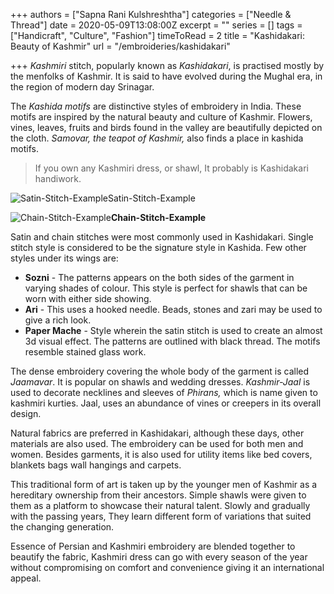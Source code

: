 +++
authors = ["Sapna Rani Kulshreshtha"]
categories = ["Needle & Thread"]
date = 2020-05-09T13:08:00Z
excerpt = ""
series = []
tags = ["Handicraft", "Culture", "Fashion"]
timeToRead = 2
title = "Kashidakari: Beauty of Kashmir"
url = "/embroideries/kashidakari"

+++
_Kashmiri_ stitch, popularly known as _Kashidakari_, is practised mostly by the menfolks of Kashmir. It is said to have evolved during the Mughal era, in the region of modern day Srinagar.

The _Kashida motifs_ are distinctive styles of embroidery in India. These motifs are inspired by the natural beauty and culture of Kashmir. Flowers, vines, leaves, fruits and birds found in the valley are beautifully depicted on the cloth. _Samovar, the teapot of Kashmir,_ also finds a place in kashida motifs.

> If you own any Kashmiri dress, or shawl, It probably is Kashidakari handiwork.

![Satin-Stitch-Example](/images/Satin-Stitch.png "Satin-Stitch-Example")Satin-Stitch-Example

![Chain-Stitch-Example](/images/Chain-Stitch.png "Chain-Stitch-Example")**Chain-Stitch-Example**

Satin and chain stitches were most commonly used in Kashidakari. Single stitch style is considered to be the signature style in Kashida.  Few other styles under its wings are:

* **Sozni** - The patterns appears on the both sides of the garment in varying shades of colour. This style is perfect for shawls that can be worn with either side showing.
* **Ari** - This uses a hooked needle. Beads, stones and zari may be used to give a rich look.
* **Paper Mache** - Style wherein the satin stitch is used to create an almost 3d visual effect. The patterns are outlined with black thread. The motifs resemble stained glass work.

The dense embroidery covering the whole body of the garment is called _Jaamavar_. It is popular on shawls and wedding dresses. _Kashmir-Jaal_ is used to decorate necklines and sleeves of _Phirans,_ which is name given to kashmiri kurties. Jaal, uses an abundance of vines or creepers in its overall design.

Natural fabrics are preferred in Kashidakari, although these days, other materials are also used. The embroidery can be used for both men and women. Besides garments, it is also used for utility items like bed covers, blankets bags wall hangings and carpets.

This traditional form of art is taken up by the younger men of Kashmir as a hereditary ownership from their ancestors. Simple shawls were given to them as a platform to showcase their natural talent. Slowly and gradually with the passing years, They learn different form of variations that suited the changing generation.

Essence of Persian and Kashmiri embroidery are blended together to beautify the fabric, Kashmiri dress can go with every season of the year without compromising on comfort and convenience giving it an international appeal.